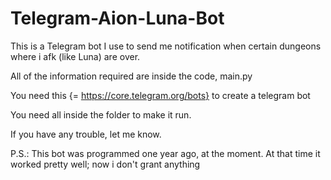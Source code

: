 # Telegram-Aion-Luna-Bot
This is a Telegram bot I use to send me notification when certain dungeons where i afk (like Luna) are over.

All of the information required are inside the code, main.py

You need this {= https://core.telegram.org/bots} to create a telegram bot

You need all inside the folder to make it run.

If you have any trouble, let me know.

P.S.: This bot was programmed one year ago, at the moment. At that time it worked pretty well; now i don't grant anything
